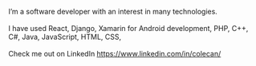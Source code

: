 I’m a software developer with an interest in many technologies.<br><br>
I have used React, Django, Xamarin for Android development, PHP, C++, C#, Java, JavaScript, HTML, CSS,<br><br>
Check me out on LinkedIn https://www.linkedin.com/in/colecan/

<!---
Cannon-Cole/Cannon-Cole is a ✨ special ✨ repository because its `README.md` (this file) appears on your GitHub profile.
You can click the Preview link to take a look at your changes.
--->
